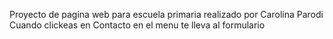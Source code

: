 Proyecto de pagina web para escuela primaria
realizado por Carolina Parodi
Cuando clickeas en Contacto en el menu te lleva al formulario